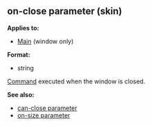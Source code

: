 ## on-close parameter (skin)

<!-- -->
**Applies to:**
+   [Main](/ref/%7Bskin%7D/control/main.md)  (window only)
<!-- -->
**Format:**
+   string


[Command](/ref/%7Bskin%7D/commands.md) executed when the window is
closed.

**See also:**
+   [can-close parameter](/ref/%7Bskin%7D/param/can-close.md) 
+   [on-size parameter](/ref/%7Bskin%7D/param/on-size.md) 